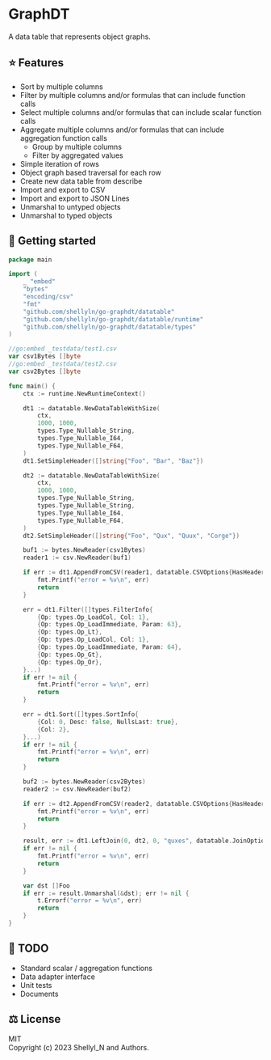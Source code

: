 # GraphDT

A data table that represents object graphs.

## ⭐️ Features

* Sort by multiple columns
* Filter by multiple columns and/or formulas that can include function calls
* Select multiple columns and/or formulas that can include scalar function calls
* Aggregate multiple columns and/or formulas that can include aggregation function calls
    * Group by multiple columns
    * Filter by aggregated values
* Simple iteration of rows
* Object graph based traversal for each row
* Create new data table from describe
* Import and export to CSV
* Import and export to JSON Lines
* Unmarshal to untyped objects
* Unmarshal to typed objects

## 🚀 Getting started

```go
package main

import (
    _ "embed"
    "bytes"
    "encoding/csv"
    "fmt"
    "github.com/shellyln/go-graphdt/datatable"
    "github.com/shellyln/go-graphdt/datatable/runtime"
    "github.com/shellyln/go-graphdt/datatable/types"
)

//go:embed _testdata/test1.csv
var csv1Bytes []byte
//go:embed _testdata/test2.csv
var csv2Bytes []byte

func main() {
    ctx := runtime.NewRuntimeContext()

    dt1 := datatable.NewDataTableWithSize(
        ctx,
        1000, 1000,
        types.Type_Nullable_String,
        types.Type_Nullable_I64,
        types.Type_Nullable_F64,
    )
    dt1.SetSimpleHeader([]string{"Foo", "Bar", "Baz"})

    dt2 := datatable.NewDataTableWithSize(
        ctx,
        1000, 1000,
        types.Type_Nullable_String,
        types.Type_Nullable_String,
        types.Type_Nullable_I64,
        types.Type_Nullable_F64,
    )
    dt2.SetSimpleHeader([]string{"Foo", "Qux", "Quux", "Corge"})

    buf1 := bytes.NewReader(csv1Bytes)
    reader1 := csv.NewReader(buf1)

    if err := dt1.AppendFromCSV(reader1, datatable.CSVOptions{HasHeader: true}); err != nil {
        fmt.Printf("error = %v\n", err)
        return
    }

    err = dt1.Filter([]types.FilterInfo{
        {Op: types.Op_LoadCol, Col: 1},
        {Op: types.Op_LoadImmediate, Param: 63},
        {Op: types.Op_Lt},
        {Op: types.Op_LoadCol, Col: 1},
        {Op: types.Op_LoadImmediate, Param: 64},
        {Op: types.Op_Gt},
        {Op: types.Op_Or},
	}...)
    if err != nil {
        fmt.Printf("error = %v\n", err)
        return
    }

    err = dt1.Sort([]types.SortInfo{
        {Col: 0, Desc: false, NullsLast: true},
        {Col: 2},
    }...)
    if err != nil {
        fmt.Printf("error = %v\n", err)
        return
    }

    buf2 := bytes.NewReader(csv2Bytes)
    reader2 := csv.NewReader(buf2)

    if err := dt2.AppendFromCSV(reader2, datatable.CSVOptions{HasHeader: true}); err != nil {
        fmt.Printf("error = %v\n", err)
        return
    }

    result, err := dt1.LeftJoin(0, dt2, 0, "quxes", datatable.JoinOptions{})
    if err != nil {
        fmt.Printf("error = %v\n", err)
        return
    }

    var dst []Foo
    if err := result.Unmarshal(&dst); err != nil {
        t.Errorf("error = %v\n", err)
        return
    }
}
```

## 🚧 TODO

* Standard scalar / aggregation functions
* Data adapter interface
* Unit tests
* Documents


## ⚖️ License

MIT  
Copyright (c) 2023 Shellyl_N and Authors.
